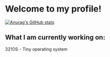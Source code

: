 # Welcome to my profile!

[![Anurag's GitHub stats](https://github-readme-stats.vercel.app/api?username=danthedev123)](https://github.com/anuraghazra/github-readme-stats)

## What I am currently working on:
321OS - Tiny operating system
